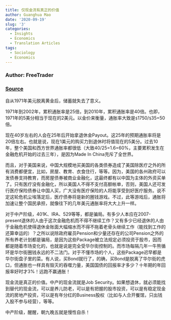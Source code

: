 ```yaml
---
title: 仅现金流有真正的价值
author: Guanghua Mao
date: '2020-09-19'
slug: '3'
categories:
  - Insights
  - Economics
  - Translation Articles
tags:
  - Sociology
  - Economics
---
```


### Author: FreeTrader

### [Source](https://blog.wenxuecity.com/myblog/47609/201111/10629.html)


自从1971年美元脱离黄金后，储蓄就失去了意义。

1971年到2002年，累积通胀率是25倍，到2010年，累积通胀率是40倍。也即，1971年的5美分相当于现在的2美元。以金价来衡量，通胀率大致是`$`1750/`$`35=50倍。

现在40岁左右的人会在25年后开始拿退休金Payout。这25年的预期通胀率将是20倍左右。也就是说，现在1美元的购买力到退休时将值现在的5美分。过去10年，整个美国和西方世界通胀率都很低（大致40/25=1.6=60%，主要累积发生在金融危机开始的过去三年），是因为Made In China充斥了全世界。

而且，对于美国来说，中国大规模地买美国的各类债券造成了美国除医疗之外的所有消费都便宜，比如，房屋、教育、衣食住行，等等。因为，美国的各州政府可以发债券支持教育，而房屋债券被商业金融化，这最终都有以中国为主体的外资买单了。只有医疗没有金融化，所以美国人不得不支付高额帐单，否则，美国人还可发行医疗保险债券让中国人买，广大没有医疗保险的人将能享受到好医疗服务。说不定这轮危机尘埃落定后，医疗债券将是新的圈钱游戏。不过，此等游戏后，通胀将加速让整个国民承担，就像往下的几年美元通胀率将大大上升一样。

对于中产阶级，401K、IRA、529等等，都是骗局。有多少人本应在2007-present退休的人由于这次金融危机而不得不继续工作？又有多少已经退休的人由于金融危机使得退休金账面大幅缩水而不得不拖着老骨头继续工作（能找到工作的还算幸运的）？之所以说除政府雇员Pension和少量还存在的公司Pension之外的所有养老计划都是骗局，是因为这些Package被立法规定必须投资于股市，因而都是随着市场变化的，也就是说是完全受华尔街控制的。而市场每隔几年一牛熊循环是华尔街圈钱永远的不二法门。对于不懂市场的个人，这些Package迟早都是华尔街盘子里的菜。有人说，买Bond就行了，的确，买Bond是脱离了华尔街的虎口，但通胀也一样具有毁灭的吞噬力量，美国国债的回报率才多少？十年期的年回报率好时才3%！远跑不赢通胀！

现金流是真正的价值。中产的现金流就是Job Security。如果想退休，就必须能找到替代的现金流，可以是养儿防老，可以是有把握的股市投资，可以是有稳定现金流的房地产投资，可以是有年分红的Business股权（比如与人合开餐馆，只出钱入股不参与经营），等等。

中产阶级，醒醒，朝九晚五就是慢性自杀！